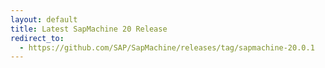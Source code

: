 ```yaml
---
layout: default
title: Latest SapMachine 20 Release
redirect_to:
  - https://github.com/SAP/SapMachine/releases/tag/sapmachine-20.0.1
---
```

